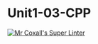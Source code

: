 # Unit1-03-CPP
[![Mr Coxall's Super Linter](https://github.com/ICS3U-C-Programming-Amara-T/Unit1-03-CPP/workflows/Mr%20Coxall's%20Super%20Linter/badge.svg)](https://github.com/ICS3U-C-Programming-Amara-T/Unit1-03-CPP/actions/)
